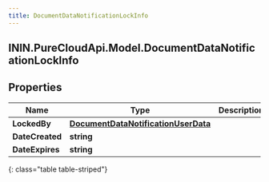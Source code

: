 ```yaml
---
title: DocumentDataNotificationLockInfo
---
```

## ININ.PureCloudApi.Model.DocumentDataNotificationLockInfo

## Properties

|Name | Type | Description | Notes|
|------------ | ------------- | ------------- | -------------|
| **LockedBy** | [**DocumentDataNotificationUserData**](DocumentDataNotificationUserData.html) |  | [optional] |
| **DateCreated** | **string** |  | [optional] |
| **DateExpires** | **string** |  | [optional] |
{: class="table table-striped"}


